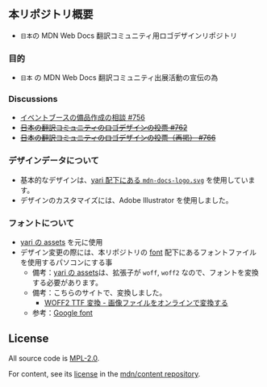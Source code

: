 ## 本リポジトリ概要

- `日本`の MDN Web Docs 翻訳コミュニティ用ロゴデザインリポジトリ

### 目的

- `日本` の MDN Web Docs 翻訳コミュニティ出展活動の宣伝の為

### Discussions

- [イベントブースの備品作成の相談 #756](https://github.com/mozilla-japan/translation/discussions/756)
- ~~[日本の翻訳コミュニティのロゴデザインの投票 #762](https://github.com/mozilla-japan/translation/discussions/752)~~
- ~~[日本の翻訳コミュニティのロゴデザインの投票（再掲） #766](https://github.com/mozilla-japan/translation/discussions/766)~~

### デザインデータについて

- 基本的なデザインは、[yari 配下にある `mdn-docs-logo.svg`](https://github.com/mdn/yari/blob/main/client/src/assets/mdn-docs-logo.svg) を使用しています。
- デザインのカスタマイズには、Adobe Illustrator を使用しました。

### フォントについて

- [yari の assets](https://github.com/mdn/yari/tree/main/client/src/assets/fonts) を元に使用
- デザイン変更の際には、本リポジトリの [font](./font/) 配下にあるフォントファイルを使用するパソコンにする事
  - 備考：[yari の assets](https://github.com/mdn/yari/tree/main/client/src/assets/fonts)は、拡張子が `woff`, `woff2` なので、フォントを変換する必要があります。
  - 備考：こちらのサイトで、変換しました。
    - [WOFF2 TTF 変換 - 画像ファイルをオンラインで変換する](https://www.aconvert.com/jp/image/woff2-to-ttf/)
  - 参考：[Google font](https://github.com/google/fonts/tree/main/ofl/inter)

## License

All source code is [MPL-2.0](https://www.mozilla.org/en-US/MPL/2.0/).

For content, see its
[license](https://github.com/mdn/content/blob/main/LICENSE.md) in the
[mdn/content repository](https://github.com/mdn/content).

